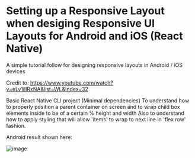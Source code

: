 # Setting up a Responsive Layout when desiging Responsive UI Layouts for Android and iOS (React Native)

A simple tutorial follow for designing responsive layouts in Android / iOS devices

Credit to: https://www.youtube.com/watch?v=eLv1ilIRxNA&list=WL&index=32

Basic React Native CLI project (Minimal dependencies)
To understand how to properly position a parent container on screen and to wrap child box elements inside to be of a certain % height and width
Also to understand how to apply styling that will allow 'items' to wrap to next line in 'flex row' fashion.

Android result shown here:

![image](https://user-images.githubusercontent.com/40747156/221429601-9d727b2f-da3b-4cd9-997a-8e29adea706d.png)


